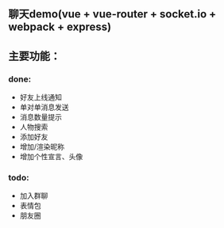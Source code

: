 
## 聊天demo(vue + vue-router + socket.io + webpack + express)
## 主要功能：


### done:

 - 好友上线通知  
 - 单对单消息发送
 - 消息数量提示
 - 人物搜索
 - 添加好友
 - 增加/渲染昵称
 - 增加个性宣言、头像
 
 ### todo:
 - 加入群聊
 - 表情包
 - 朋友圈


 



  

